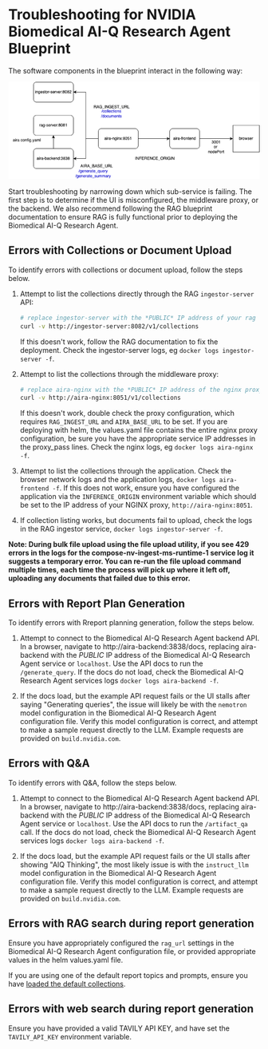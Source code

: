 # Troubleshooting for NVIDIA Biomedical AI-Q Research Agent Blueprint

The software components in the blueprint interact in the following way:

![architecture](../docs/images/aira-service-architecture.png)

Start troubleshooting by narrowing down which sub-service is failing. The first step is to determine if the UI is misconfigured, the middleware proxy, or the backend. We also recommend following the RAG blueprint documentation to ensure RAG is fully functional prior to deploying the Biomedical AI-Q Research Agent.

## Errors with Collections or Document Upload

To identify errors with collections or document upload, follow the steps below.

1. Attempt to list the collections directly through the RAG `ingestor-server` API:

    ```bash
    # replace ingestor-server with the *PUBLIC* IP address of your rag service, or run this command from a container
    curl -v http://ingestor-server:8082/v1/collections
    ```

    If this doesn't work, follow the RAG documentation to fix the deployment. Check the ingestor-server logs, eg `docker logs ingestor-server -f`. 

2. Attempt to list the collections through the middleware proxy:

    ```bash
    # replace aira-nginx with the *PUBLIC* IP address of the nginx proxy, `localhost`, or run this command from a container 
    curl -v http://aira-nginx:8051/v1/collections
    ```

    If this doesn't work, double check the proxy configuration, which requires `RAG_INGEST_URL` and `AIRA_BASE_URL` to be set. If you are deploying with helm, the values.yaml file contains the entire nginx proxy configuration, be sure you have the appropriate service IP addresses in the proxy_pass lines. Check the nginx logs, eg `docker logs aira-nginx -f`. 


3. Attempt to list the collections through the application. Check the browser network logs and the application logs, `docker logs aira-frontend -f`. If this does not work, ensure you have configured the application via the `INFERENCE_ORIGIN` environment variable which should be set to the IP address of your NGINX proxy, `http://aira-nginx:8051`. 

4. If collection listing works, but documents fail to upload, check the logs in the RAG ingestor service, `docker logs ingestor-server -f`. 

**Note: During bulk file upload using the file upload utility, if you see 429 errors in the logs for the compose-nv-ingest-ms-runtime-1 service log it suggests a temporary error. You can re-run the file upload command multiple times, each time the process will pick up where it left off, uploading any documents that failed due to this error.**

## Errors with Report Plan Generation 

To identify errors with Rreport planning generation, follow the steps below.

1. Attempt to connect to the Biomedical AI-Q Research Agent backend API. In a browser, navigate to http://aira-backend:3838/docs, replacing aira-backend with the *PUBLIC* IP address of the Biomedical AI-Q Research Agent service or `localhost`. Use the API docs to run the `/generate_query`. If the docs do not load, check the Biomedical AI-Q Research Agent services logs `docker logs aira-backend -f`. 

2. If the docs load, but the example API request fails or the UI stalls after saying "Generating queries", the issue will likely be with the `nemotron` model configuration in the Biomedical AI-Q Research Agent configuration file. Verify this model configuration is correct, and attempt to make a sample request directly to the LLM. Example requests are provided on `build.nvidia.com`.


## Errors with Q&A

To identify errors with Q&A, follow the steps below.

1. Attempt to connect to the Biomedical AI-Q Research Agent backend API. In a browser, navigate to http://aira-backend:3838/docs, replacing aira-backend with the *PUBLIC* IP address of the Biomedical AI-Q Research Agent service or `localhost`. Use the API docs to run the `/artifact_qa` call. If the docs do not load, check the Biomedical AI-Q Research Agent services logs `docker logs aira-backend -f`. 

2. If the docs load, but the example API request fails or the UI stalls after showing "AIQ Thinking", the most likely issue is with the `instruct_llm` model configuration in the Biomedical AI-Q Research Agent configuration file. Verify this model configuration is correct, and attempt to make a sample request directly to the LLM. Example requests are provided on `build.nvidia.com`.

## Errors with RAG search during report generation

Ensure you have appropriately configured the `rag_url` settings in the Biomedical AI-Q Research Agent configuration file, or provided appropriate values in the helm values.yaml file.

If you are using one of the default report topics and prompts, ensure you have [loaded the default collections](./get-started/get-started-docker-compose.md#add-default-collections).

## Errors with web search during report generation

Ensure you have provided a valid TAVILY API KEY, and have set the `TAVILY_API_KEY` environment variable.